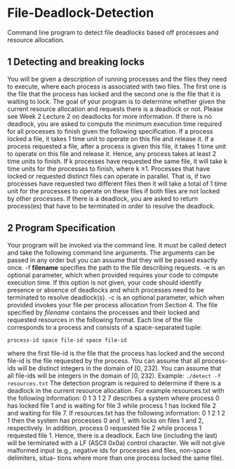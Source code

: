 # File-Deadlock-Detection
Command line program to detect file deadlocks based off processes and resource allocation.

## 1 Detecting and breaking locks
You will be given a description of running processes and the files they need to execute, where each process
is associated with two files. The first one is the file that the process has locked and the second one is
the file that it is waiting to lock. The goal of your program is to determine whether given the current
resource allocation and requests there is a deadlock or not. Please see Week 2 Lecture 2 on deadlocks
for more information.
If there is no deadlock, you are asked to compute the minimum execution time required for all processes
to finish given the following specification. If a process locked a file, it takes 1 time unit to operate on
this file and release it. If a process requested a file, after a process is given this file, it takes 1 time
unit to operate on this file and release it. Hence, any process takes at least 2 time units to finish. If k
processes have requested the same file, it will take k time units for the processes to finish, where k ≥1.
Processes that have locked or requested distinct files can operate in parallel. That is, if two processes
have requested two different files then it will take a total of 1 time unit for the processes to operate on
these files if both files are not locked by other processes.
If there is a deadlock, you are asked to return process(es) that have to be terminated in order to resolve
the deadlock.

## 2 Program Specification

Your program will be invoked via the command line. It must be called detect and take the following
command line arguments. The arguments can be passed in any order but you can assume that they
will be passed exactly once.
-f **filename** specifies the path to the file describing requests.
-e is an optional parameter, which when provided requires your code to compute execution time. If this
option is not given, your code should identify presence or absence of deadlocks and which processes
need to be terminated to resolve deadlock(s).
-c is an optional parameter, which when provided invokes your file per process allocation from Section 4.
The file specified by *filename* contains the processes and their locked and requested resources in the
following format.
Each line of the file corresponds to a process and consists of a space-separated tuple: 

```process-id space file-id space file-id```

where the first file-id is the file that the process has locked and the second file-id is the file requested by
the process. You can assume that all process-ids will be distinct integers in the domain of [0, 232). You
can assume that all file-ids will be integers in the domain of [0, 232).
Example: ```./detect -f resources.txt```
The detection program is required to determine if there is a deadlock in the current resource allocation.
For example resources.txt with the following information:
0 1 3
1 2 7
describes a system where process 0 has locked file 1 and is waiting for file 3 while process 1 has locked
file 2 and waiting for file 7.
If resources.txt has the following information:
0 1 2
1 2 1
then the system has processes 0 and 1, with locks on files 1 and 2, respectively. In addition, process 0
requested file 2 while process 1 requested file 1. Hence, there is a deadlock.
Each line (including the last) will be terminated with a LF (ASCII 0x0a) control character.
We will not give malformed input (e.g., negative ids for processes and files, non-space delimiters, situa-
tions where more than one process locked the same file).
